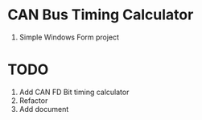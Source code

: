# CAN Bus Timing Calculator
1. Simple Windows Form project
# TODO
1. Add CAN FD Bit timing calculator
2. Refactor
3. Add document
